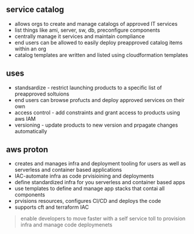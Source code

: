 ## service catalog

- allows orgs to create and manage catalogs of approved IT services
- list things like ami, server, sw, db, preconfigure components
- centrally manage it services and maintain compliance
- end users can be allowed to easily deploy preapproved catalog items within an org
- catalog templates are written and listed using cloudformation templates

## uses

- standsardize - restrict launching products to a specific list of preapproved soltuions
- end users can browse profucts and deploy approved services on their own
- access control - add constraints and grant access to products using aws IAM
- versioning - update products to new version and prpagate changes automatically

## aws proton

- creates and manages infra and deployment tooling for users as well as serverless and container based applications
- IAC-automate infra as code prvisioining and deployments
- define standardized infra for you serverless and container based apps
- use templates to define and manage app stacks that contai all components
- prvisions resources, configures CI/CD and deploys the code
- supports cft and terraform IAC

> enable developers to move faster with a self service toll to provision infra and manage code deploymenets     
